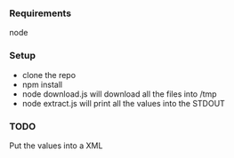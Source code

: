 ### Requirements

node

### Setup

- clone the repo
- npm install
- node download.js will download all the files into /tmp
- node extract.js will print all the values into the STDOUT

### TODO

Put the values into a XML